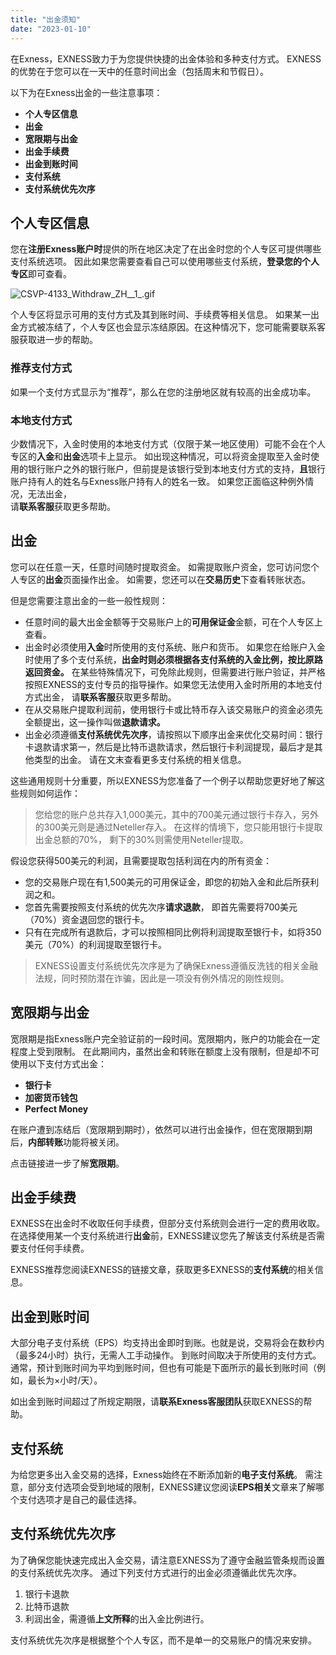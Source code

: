 ```yaml
---
title: "出金须知"
date: "2023-01-10"
---
```


在Exness，EXNESS致力于为您提供快捷的出金体验和多种支付方式。 EXNESS的优势在于您可以在一天中的任意时间出金（包括周末和节假日）。

以下为在Exness出金的一些注意事项：

- **个人专区信息**
- **出金**
- **宽限期与出金**
- **出金手续费**
- **出金到账时间**
- **支付系统**
- **支付系统优先次序**

## 个人专区信息

您在**注册Exness账户时**提供的所在地区决定了在出金时您的个人专区可提供哪些支付系统选项。 因此如果您需要查看自己可以使用哪些支付系统，**登录您的个人专区**即可查看。

![CSVP-4133_Withdraw_ZH__1_.gif](https://cdn.jsdelivr.net/gh/jarlin8/OSS@main/exhelp/CSVP-4133_Withdraw_ZH__1_.gif)

个人专区将显示可用的支付方式及其到账时间、手续费等相关信息。 如果某一出金方式被冻结了，个人专区也会显示冻结原因。在这种情况下，您可能需要联系客服获取进一步的帮助。

### **推荐支付方式**

如果一个支付方式显示为“推荐”，那么在您的注册地区就有较高的出金成功率。

### 本地支付方式

少数情况下，入金时使用的本地支付方式（仅限于某一地区使用）可能不会在个人专区的**入金**和**出金**选项卡上显示。 如出现这种情况，可以将资金提取至入金时使用的银行账户之外的银行账户，但前提是该银行受到本地支付方式的支持，**且**银行账户持有人的姓名与Exness账户持有人的姓名一致。 如果您正面临这种例外情况，无法出金，  
请**联系客服**获取更多帮助。

## 出金

您可以在任意一天，任意时间随时提取资金。 如需提取账户资金，您可访问您个人专区的**出金**页面操作出金。 如需要，您还可以在**交易历史**下查看转账状态。

但是您需要注意出金的一些一般性规则：

- 任意时间的最大出金金额等于交易账户上的**可用保证金**金额，可在个人专区上查看。
- 出金时必须使用**入金**时所使用的支付系统、账户和货币。 如果您在给账户入金时使用了多个支付系统，**出金时则必须根据各支付系统的入金比例，按比原路返回资金。** 在某些特殊情况下，可免除此规则，但需要进行账户验证，并严格按照EXNESS的支付专员的指导操作。如果您无法使用入金时所用的本地支付方式出金， 请**联系客服**获取更多帮助。
- 在从交易账户提取利润前，使用银行卡或比特币存入该交易账户的资金必须先全额提出，这一操作叫做**退款请求。**
- 出金必须遵循**支付系统优先次序**，请按照以下顺序出金来优化交易时间：银行卡退款请求第一，然后是比特币退款请求，然后银行卡利润提现，最后才是其他类型的出金。 请在文末查看更多支付系统的相关信息。

这些通用规则十分重要，所以EXNESS为您准备了一个例子以帮助您更好地了解这些规则如何运作：

> 您给您的账户总共存入1,000美元，其中的700美元通过银行卡存入，另外的300美元则是通过Neteller存入。 在这样的情境下，您只能用银行卡提取出金总额的70%， 剩下的30%则需使用Neteller提取。

假设您获得500美元的利润，且需要提取包括利润在内的所有资金：

- 您的交易账户现在有1,500美元的可用保证金，即您的初始入金和此后所获利润之和。
- 您首先需要按照支付系统的优先次序**请求退款**， 即首先需要将700美元（70%）资金退回您的银行卡。
- 只有在完成所有退款后，才可以按照相同比例将利润提取至银行卡，如将350美元（70%）的利润提取至银行卡。

> EXNESS设置支付系统优先次序是为了确保Exness遵循反洗钱的相关金融法规，同时预防潜在诈骗，因此是一项没有例外情况的刚性规则。

## 宽限期与出金

宽限期是指Exness账户完全验证前的一段时间。宽限期内，账户的功能会在一定程度上受到限制。 在此期间内，虽然出金和转账在额度上没有限制，但是却不可使用以下支付方式出金：

- **银行卡**
- **加密货币钱包**
- **Perfect Money**

在账户遭到冻结后（宽限期到期时），依然可以进行出金操作，但在宽限期到期后，**内部转账**功能将被关闭。

点击链接进一步了解**宽限期**。

## 出金手续费

EXNESS在出金时不收取任何手续费，但部分支付系统则会进行一定的费用收取。 在选择使用某一个支付系统进行**出金**前，EXNESS建议您先了解该支付系统是否需要支付任何手续费。

EXNESS推荐您阅读EXNESS的链接文章，获取更多EXNESS的**支付系统**的相关信息。

## 出金到账时间

大部分电子支付系统（EPS）均支持出金即时到账。也就是说，交易将会在数秒内（最多24小时）执行，无需人工手动操作。 到账时间取决于所使用的支付方式。通常，预计到账时间为平均到账时间，但也有可能是下面所示的最长到账时间（例如，最长为×小时/天）。

如出金到账时间超过了所规定期限，请**联系Exness客服团队**获取EXNESS的帮助。

## 支付系统

为给您更多出入金交易的选择，Exness始终在不断添加新的**电子支付系统**。 需注意，部分支付选项会受到地域的限制，EXNESS建议您阅读**EPS相关**文章来了解哪个支付选项才是自己的最佳选择。

## 支付系统优先次序

为了确保您能快速完成出入金交易，请注意EXNESS为了遵守金融监管条规而设置的支付系统优先次序。 通过下列支付方式进行的出金必须遵循此优先次序。

1. 银行卡退款
2. 比特币退款
3. 利润出金，需遵循**上文所释**的出入金比例进行。

支付系统优先次序是根据整个个人专区，而不是单一的交易账户的情况来安排。
